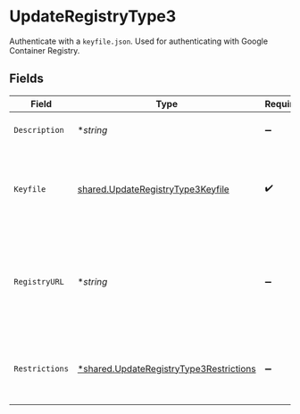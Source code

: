 # UpdateRegistryType3

Authenticate with a `keyfile.json`. Used for authenticating with Google Container Registry.


## Fields

| Field                                                                                                    | Type                                                                                                     | Required                                                                                                 | Description                                                                                              | Example                                                                                                  |
| -------------------------------------------------------------------------------------------------------- | -------------------------------------------------------------------------------------------------------- | -------------------------------------------------------------------------------------------------------- | -------------------------------------------------------------------------------------------------------- | -------------------------------------------------------------------------------------------------------- |
| `Description`                                                                                            | **string*                                                                                                | :heavy_minus_sign:                                                                                       | Description of the credentials.                                                                          | This is a set of saved credentials.                                                                      |
| `Keyfile`                                                                                                | [shared.UpdateRegistryType3Keyfile](../../../pkg/models/shared/updateregistrytype3keyfile.md)            | :heavy_check_mark:                                                                                       | Contents of `keyfile.json`, used to authenticate with Google Container Registry.                         |                                                                                                          |
| `RegistryURL`                                                                                            | **string*                                                                                                | :heavy_minus_sign:                                                                                       | Custom url for the container registry. Only usable (and required) when `provider` is `custom`.           | https://example.com                                                                                      |
| `Restrictions`                                                                                           | [*shared.UpdateRegistryType3Restrictions](../../../pkg/models/shared/updateregistrytype3restrictions.md) | :heavy_minus_sign:                                                                                       | Data about whether the credentials are restricted to certain projects.                                   |                                                                                                          |
